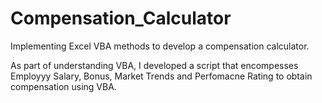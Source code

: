 # Compensation_Calculator
Implementing Excel VBA methods to develop a compensation calculator.

As part of understanding VBA, I developed a script that encompesses Employyy Salary, Bonus, Market Trends and Perfomacne Rating to obtain compensation using VBA.
